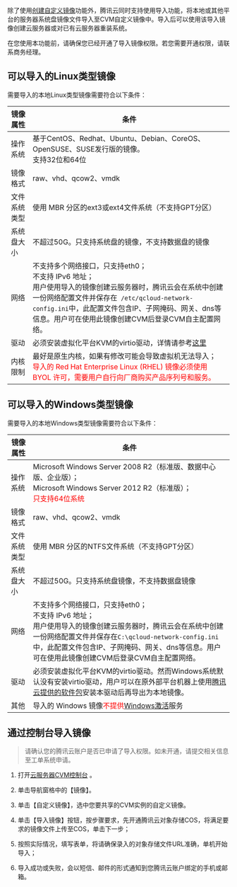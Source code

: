 除了使用[创建自定义镜像](/doc/product/213/4942)功能外，腾讯云同时支持使用导入功能，将本地或其他平台的服务器系统盘镜像文件导入至CVM自定义镜像中。导入后可以使用该导入镜像创建云服务器或对已有云服务器重装系统。

在您使用本功能前，请确保您已经开通了导入镜像权限。若您需要开通权限，请联系商务经理。

## 可以导入的Linux类型镜像
需要导入的本地Linux类型镜像需要符合以下条件：


| 镜像属性 | 条件 |
|---------|---------|
| 操作系统 | 基于CentOS、Redhat、Ubuntu、Debian、CoreOS、OpenSUSE、SUSE发行版的镜像。<br>支持32位和64位 |
| 镜像格式 | raw、vhd、qcow2、vmdk |
| 文件系统类型 | 使用 MBR 分区的ext3或ext4文件系统（不支持GPT分区） |
| 系统盘大小 | 不超过50G。只支持系统盘的镜像，不支持数据盘的镜像 |
| 网络 | 不支持多个网络接口，只支持eth0；<br>不支持 IPv6 地址；<br>用户使用导入的镜像创建云服务器时，腾讯云会在系统中创建一份网络配置文件并保存在` /etc/qcloud-network-config.ini`中，此配置文件包含IP、子网掩码、网关、dns等信息。用户可在使用此镜像创建CVM后登录CVM自主配置网络。 |
| 驱动 | 必须安装虚拟化平台KVM的virtio驱动，详情请参考[这里](/document/product/213/9929) |
| 内核限制 | 最好是原生内核，如果有修改可能会导致虚拟机无法导入；<br><font color="red">导入的 Red Hat Enterprise Linux (RHEL) 镜像必须使用 BYOL 许可，需要用户自行向厂商购买产品序列号和服务。</font> |


## 可以导入的Windows类型镜像
需要导入的本地Windows类型镜像需要符合以下条件：


| 镜像属性 | 条件 |
|---------|---------|
| 操作系统 | Microsoft Windows Server 2008 R2（标准版、数据中心版、企业版）；<br>Microsoft Windows Server 2012 R2（标准版）；<br><font color="red">只支持64位系统</font> |
| 镜像格式 | raw、vhd、qcow2、vmdk |
| 文件系统类型 | 使用 MBR 分区的NTFS文件系统（不支持GPT分区） |
| 系统盘大小 | 不超过50G。只支持系统盘镜像，不支持数据盘镜像 |
| 网络 | 不支持多个网络接口，只支持eth0；<br>不支持 IPv6 地址；<br>用户使用导入的镜像创建云服务器时，腾讯云会在系统中创建一份网络配置文件并保存在` C:\qcloud-network-config.ini `中，此配置文件包含IP、子网掩码、网关、dns等信息。用户可在使用此镜像创建CVM后登录CVM自主配置网络。 |
| 驱动 | 必须安装虚拟化平台KVM的virtio驱动。然而Windows系统默认没有安装virtio驱动，用户可以在原外部平台机器上使用[腾讯云提供的软件包](http://windowsvirtio-10016717.file.myqcloud.com/InstallQCloud.exe)安装本驱动后再导出为本地镜像。 |
| 其他 | 导入的 Windows 镜像<font color="red">不提供</font>[Windows激活](https://www.qcloud.com/doc/product/213/%E6%AD%A3%E7%89%88%E6%BF%80%E6%B4%BB)服务 |

## 通过控制台导入镜像
> 请确认您的腾讯云账户是否已申请了导入权限。如未开通，请提交相关信息至工单系统申请。

1) 打开[云服务器CVM控制台](https://console.qcloud.com/cvm/) 。

2) 单击导航窗格中的【镜像】。

3) 单击【自定义镜像】，选中您要共享的CVM实例的自定义镜像。

4) 单击【导入镜像】按钮，按步骤要求，先开通腾讯云对象存储COS，将满足要求的镜像文件上传至COS，单击下一步；

5) 按照实际情况，填写表单，将请确保录入的对象存储文件URL准确，单机开始导入；

6) 导入成功或失败，会以短信、邮件的形式通知到您腾讯云账户绑定的手机或邮箱。